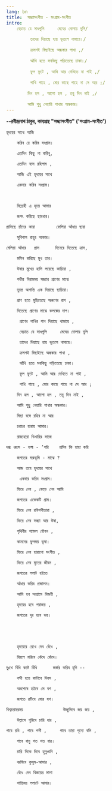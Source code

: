 ```yaml
---
lang: bn
title:  সন্ধ্যাসংগীত - সংগ্রাম-সংগীত
intro:
    বেড়াত যে সাধগুলি     মেঘের দোলায় দুলি/

         তাদের দিয়াছে হায় ভূতলে নামায়ে।/

         ক্রমশই বিছাইছে অন্ধকার পাখা ,/

         আঁখি হতে সবকিছু পড়িতেছে ঢাকা।/

         ফুল ফুটে , আমি আর দেখিতে না পাই ,/

         পাখি গাহে , মোর কাছে গাহে না সে আর ;/

        দিন হল , আলো হল , তবু দিন নাই ,/

        আমি শুধু নেহারি পাখার অন্ধকার।
---
```


**--রবীন্দ্রনাথ ঠাকুর, কাব্যগ্রন্থ "সন্ধ্যাসংগীত" ('সংগ্রাম-সংগীত')**

    হৃদয়ের সাথে আজি

        করিব রে করিব সংগ্রাম।

        এতদিন কিছু না করিনু,

        এতদিন বসে রহিলাম ,

        আজি এই হৃদয়ের সাথে

        একবার করিব সংগ্রাম।

 

        বিদ্রোহী এ হৃদয় আমার

        জগৎ করিছে ছারখার।

    গ্রাসিছে চাঁদের কায়া        ফেলিয়া আঁধার ছায়া

        সুবিশাল রাহুর আকার।

    মেলিয়া আঁধার   গ্রাস      দিনেরে দিতেছে ত্রাস,

        মলিন করিছে মুখ তার।

        উষার মুখের হাসি লয়েছে কাড়িয়া ,

        গভীর বিরামময় সন্ধ্যার প্রাণের মাঝে

        দুরন্ত অশান্তি এক দিয়াছে ছাড়িয়া।

        প্রাণ হতে মুছিতেছে অরুণের রাগ ,

        দিতেছে প্রাণের মাঝে কলঙ্কের দাগ।

         প্রাণের পাখির গান দিয়াছে থামায়ে ,

         বেড়াত যে সাধগুলি     মেঘের দোলায় দুলি

         তাদের দিয়াছে হায় ভূতলে নামায়ে।

         ক্রমশই বিছাইছে অন্ধকার পাখা ,

         আঁখি হতে সবকিছু পড়িতেছে ঢাকা।

         ফুল ফুটে , আমি আর দেখিতে না পাই ,

         পাখি গাহে , মোর কাছে গাহে না সে আর ;

        দিন হল , আলো হল , তবু দিন নাই ,

        আমি শুধু নেহারি পাখার অন্ধকার।

        মিছা বসে রহিব না আর

        চরাচর হারায় আমার।

        রাজ্যহারা ভিখারির সাজে

    দগ্ধ ধ্বংস - ভস্ম - ’পরি    ভ্রমিব কি হাহা করি

        জগতের মরুভূমি - মাঝে ?

        আজ তবে হৃদয়ের সাথে

         একবার করিব সংগ্রাম।

        ফিরে নেব , কেড়ে নেব আমি

        জগতের একেকটি গ্রাম।

        ফিরে নেব রবিশশীতারা ,

        ফিরে নেব সন্ধ্যা আর উষা,

        পৃথিবীর শ্যামল যৌবন ,

        কাননের ফুলময় ভূষা।

        ফিরে নেব হারানো সংগীত ,

        ফিরে নেব মৃতের জীবন ,

        জগতের ললাট হইতে

        আঁধার করিব প্রক্ষালন।

        আমি হব সংগ্রামে বিজয়ী ,

        হৃদয়ের হবে পরাজয় ,

        জগতের দূর হবে ভয়।

 

 

        হৃদয়েরে রেখে দেব বেঁধে ,

        বিরলে মরিবে কেঁদে কেঁদে।

    দুঃখে বিঁধি কষ্টে বিঁধি      জর্জর করিব হৃদি --

        বন্দী হয়ে কাটাবে দিবস ,

        অবশেষে হইবে সে বশ ,

        জগতে রটিবে মোর যশ।

    বিশ্বচরাচরময়               উচ্ছ্বসিবে জয় জয় ,

        উল্লাসে পুরিবে চারি ধার ,

    গাবে রবি , গাবে শশী ,     গাবে তারা শূন্যে বসি ,

        গাবে বায়ু শত শত বার।

        চারি দিকে দিবে হুলুধ্বনি ,

        বরষিবে কুসুম-আসার ,

        বেঁধে দেব বিজয়ের মালা

        শান্তিময় ললাটে আমার।


